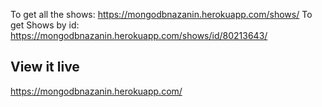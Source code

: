 To get all the shows:
https://mongodbnazanin.herokuapp.com/shows/
To get Shows by id:
https://mongodbnazanin.herokuapp.com/shows/id/80213643/
## View it live

https://mongodbnazanin.herokuapp.com/
